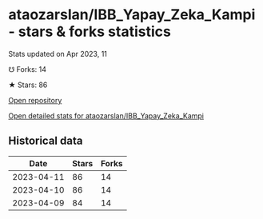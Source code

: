 # ataozarslan/IBB_Yapay_Zeka_Kampi - stars & forks statistics

Stats updated on Apr 2023, 11

☋ Forks: 14

★ Stars: 86

[Open repository](https://github.com/ataozarslan/IBB_Yapay_Zeka_Kampi)

[Open detailed stats for ataozarslan/IBB_Yapay_Zeka_Kampi](https://reviewgithub.com/rep/ataozarslan/IBB_Yapay_Zeka_Kampi)

## Historical data
| Date | Stars | Forks |
|------|-------|-------|
| 2023-04-11 | 86 | 14 | 
| 2023-04-10 | 86 | 14 | 
| 2023-04-09 | 84 | 14 | 

